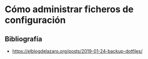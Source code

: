# Cómo administrar ficheros de configuración


Bibliografía
------------
 * https://elblogdelazaro.org/posts/2019-01-24-backup-dotfiles/